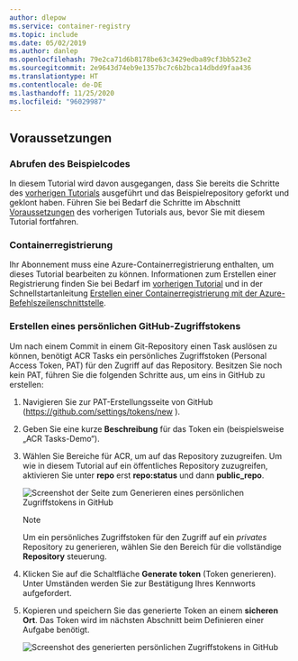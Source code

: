 ```yaml
---
author: dlepow
ms.service: container-registry
ms.topic: include
ms.date: 05/02/2019
ms.author: danlep
ms.openlocfilehash: 79e2ca71d6b8178be63c3429edba89cf3bb523e2
ms.sourcegitcommit: 2e9643d74eb9e1357bc7c6b2bca14dbdd9faa436
ms.translationtype: HT
ms.contentlocale: de-DE
ms.lasthandoff: 11/25/2020
ms.locfileid: "96029987"
---
```

## <a name="prerequisites"></a>Voraussetzungen

### <a name="get-sample-code"></a>Abrufen des Beispielcodes

In diesem Tutorial wird davon ausgegangen, dass Sie bereits die Schritte des [vorherigen Tutorials](../articles/container-registry/container-registry-tutorial-quick-task.md) ausgeführt und das Beispielrepository geforkt und geklont haben. Führen Sie bei Bedarf die Schritte im Abschnitt [Voraussetzungen](../articles/container-registry/container-registry-tutorial-quick-task.md#prerequisites) des vorherigen Tutorials aus, bevor Sie mit diesem Tutorial fortfahren.

### <a name="container-registry"></a>Containerregistrierung

Ihr Abonnement muss eine Azure-Containerregistrierung enthalten, um dieses Tutorial bearbeiten zu können. Informationen zum Erstellen einer Registrierung finden Sie bei Bedarf im [vorherigen Tutorial](../articles/container-registry/container-registry-tutorial-quick-task.md) und in der Schnellstartanleitung [Erstellen einer Containerregistrierung mit der Azure-Befehlszeilenschnittstelle](../articles/container-registry/container-registry-get-started-azure-cli.md).

### <a name="create-a-github-personal-access-token"></a>Erstellen eines persönlichen GitHub-Zugriffstokens

Um nach einem Commit in einem Git-Repository einen Task auslösen zu können, benötigt ACR Tasks ein persönliches Zugriffstoken (Personal Access Token, PAT) für den Zugriff auf das Repository. Besitzen Sie noch kein PAT, führen Sie die folgenden Schritte aus, um eins in GitHub zu erstellen:

1. Navigieren Sie zur PAT-Erstellungsseite von GitHub (https://github.com/settings/tokens/new ).
1. Geben Sie eine kurze **Beschreibung** für das Token ein (beispielsweise „ACR Tasks-Demo“).
1. Wählen Sie Bereiche für ACR, um auf das Repository zuzugreifen. Um wie in diesem Tutorial auf ein öffentliches Repository zuzugreifen, aktivieren Sie unter **repo** erst **repo:status** und dann **public_repo**.

   ![Screenshot der Seite zum Generieren eines persönlichen Zugriffstokens in GitHub][build-task-01-new-token]

   > [!NOTE]
   > Um ein persönliches Zugriffstoken für den Zugriff auf ein *privates* Repository zu generieren, wählen Sie den Bereich für die vollständige **Repository** steuerung.

1. Klicken Sie auf die Schaltfläche **Generate token** (Token generieren). Unter Umständen werden Sie zur Bestätigung Ihres Kennworts aufgefordert.
1. Kopieren und speichern Sie das generierte Token an einem **sicheren Ort**. Das Token wird im nächsten Abschnitt beim Definieren einer Aufgabe benötigt.

   ![Screenshot des generierten persönlichen Zugriffstokens in GitHub][build-task-02-generated-token]

<!-- Images -->
[build-task-01-new-token]: ./media/container-registry-task-tutorial-prereq/build-task-01-new-token.png
[build-task-02-generated-token]: ./media/container-registry-task-tutorial-prereq/build-task-02-generated-token.png

